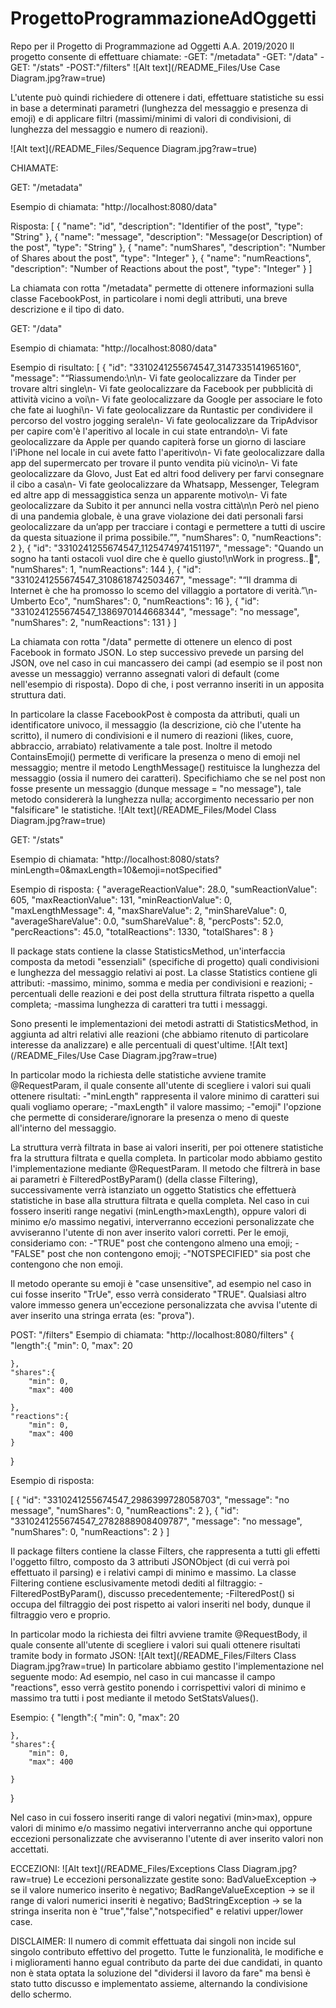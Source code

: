 # ProgettoProgrammazioneAdOggetti
Repo per il Progetto di Programmazione ad Oggetti A.A. 2019/2020
Il progetto consente di effettuare chiamate:
-GET: "/metadata"
-GET: "/data"
-GET: "/stats"
-POST:"/filters"
![Alt text](/README_Files/Use Case Diagram.jpg?raw=true)

L'utente può quindi richiedere di ottenere i dati, effettuare statistiche su essi in base a determinati parametri (lunghezza del messaggio e presenza di emoji) e di applicare filtri
(massimi/minimi di valori di condivisioni, di lunghezza del messaggio e numero di reazioni).

![Alt text](/README_Files/Sequence Diagram.jpg?raw=true)

CHIAMATE:

GET: "/metadata"

Esempio di chiamata: "http://localhost:8080/data"

Risposta:
[
    {
        "name": "id",
        "description": "Identifier of the post",
        "type": "String"
    },
    {
        "name": "message",
        "description": "Message(or Description) of the post",
        "type": "String"
    },
    {
        "name": "numShares",
        "description": "Number of Shares about the post",
        "type": "Integer"
    },
    {
        "name": "numReactions",
        "description": "Number of Reactions about the post",
        "type": "Integer"
    }
]

La chiamata con rotta "/metadata" permette di ottenere informazioni sulla classe FacebookPost, in particolare i nomi degli attributi, una breve descrizione e il tipo di dato.

GET: "/data"

Esempio di chiamata: "http://localhost:8080/data"

Esempio di risultato:
[
    {
        "id": "3310241255674547_3147335141965160",
        "message": "“Riassumendo:\n\n- Vi fate geolocalizzare da Tinder per trovare altri single\n-
        	Vi fate geolocalizzare da Facebook per pubblicità di attività vicino a voi\n-
        	Vi fate geolocalizzare da Google per associare le foto che fate ai luoghi\n-
        	Vi fate geolocalizzare da Runtastic per condividere il percorso del vostro jogging serale\n-
        	Vi fate geolocalizzare da TripAdvisor per capire com'è l'aperitivo al locale in cui state entrando\n-
        	Vi fate geolocalizzare da Apple per quando capiterà forse un giorno di lasciare l'iPhone nel locale in cui avete fatto l'aperitivo\n-
        	Vi fate geolocalizzare dalla app del supermercato per trovare il punto vendita più vicino\n-
        	Vi fate geolocalizzare da Glovo, Just Eat ed altri food delivery per farvi consegnare il cibo a casa\n-
        	Vi fate geolocalizzare da Whatsapp, Messenger, Telegram ed altre app di messaggistica senza un apparente motivo\n-
        	Vi fate geolocalizzare da Subito it per annunci nella vostra città\n\n
        	Però nel pieno di una pandemia globale, è una grave violazione dei dati personali farsi geolocalizzare da un’app per tracciare i contagi
        e permettere a tutti di uscire da questa situazione il prima possibile.”",
        "numShares": 0,
        "numReactions": 2
    },
    {
        "id": "3310241255674547_1125474974151197",
        "message": "Quando un sogno ha tanti ostacoli vuol dire che è quello giusto!\nWork in progress..💃",
        "numShares": 1,
        "numReactions": 144
    },
    {
        "id": "3310241255674547_3108618742503467",
        "message": "“Il dramma di Internet è che ha promosso lo scemo del villaggio a portatore di verità.”\n- Umberto Eco",
        "numShares": 0,
        "numReactions": 16
    },
    {
        "id": "3310241255674547_1386970144668344",
        "message": "no message",
        "numShares": 2,
        "numReactions": 131
    }
]    

La chiamata con rotta "/data" permette di ottenere un elenco di post Facebook in formato JSON.
Lo step successivo prevede un parsing del JSON, ove nel caso in cui mancassero dei campi (ad esempio se il post non avesse un messaggio) verranno assegnati valori di default
(come nell'esempio di risposta).
Dopo di che, i post verranno inseriti in un apposita struttura dati.

In particolare la classe FacebookPost è composta da attributi, quali un identificatore univoco, il messaggio (la descrizione, ciò che l'utente ha scritto),
il numero di condivisioni e il numero di reazioni (likes, cuore, abbraccio, arrabiato) relativamente a tale post.
Inoltre il metodo ContainsEmoji() permette di verificare la presenza o meno di emoji nel messaggio; mentre il metodo LengthMessage() restituisce la lunghezza del messaggio
(ossia il numero dei caratteri).
Specifichiamo che se nel post non fosse presente un messaggio (dunque message = "no message"), tale metodo considererà la lunghezza nulla; accorgimento necessario per non "falsificare"
le statistiche.
![Alt text](/README_Files/Model Class Diagram.jpg?raw=true)

GET: "/stats"

Esempio di chiamata: "http://localhost:8080/stats?minLength=0&maxLength=10&emoji=notSpecified"

Esempio di risposta:
{
    "averageReactionValue": 28.0,
    "sumReactionValue": 605,
    "maxReactionValue": 131,
    "minReactionValue": 0,
    "maxLengthMessage": 4,
    "maxShareValue": 2,
    "minShareValue": 0,
    "averageShareValue": 0.0,
    "sumShareValue": 8,
    "percPosts": 52.0,
    "percReactions": 45.0,
    "totalReactions": 1330,
    "totalShares": 8
}

Il package stats contiene la classe StatisticsMethod, un'interfaccia composta da metodi "essenziali" (specifiche di progetto) quali condivisioni e lunghezza del messaggio relativi ai post.
La classe Statistics contiene gli attributi:
-massimo, minimo, somma e media per condivisioni e reazioni;
-percentuali delle reazioni e dei post della struttura filtrata rispetto a quella completa;
-massima lunghezza di caratteri tra tutti i messaggi.

Sono presenti le implementazioni dei metodi astratti di StatisticsMethod, in aggiunta ad altri relativi alle reazioni (che abbiamo ritenuto di particolare interesse da analizzare) e
alle percentuali di quest'ultime.
![Alt text](/README_Files/Use Case Diagram.jpg?raw=true)

In particolar modo la richiesta delle statistiche avviene tramite @RequestParam, il quale consente all'utente di scegliere i valori sui quali ottenere risultati:
-"minLength" rappresenta il valore minimo di caratteri sui quali vogliamo operare;
-"maxLength" il valore massimo;
-"emoji" l'opzione che permette di considerare/ignorare la presenza o meno di queste all'interno del messaggio.

La struttura verrà filtrata in base ai valori inseriti, per poi ottenere statistiche fra la struttura filtrata e quella completa.
In particolar modo abbiamo gestito l'implementazione mediante @RequestParam.
Il metodo che filtrerà in base ai parametri è FilteredPostByParam() (della classe Filtering), successivamente verrà istanziato un oggetto Statistics che effettuerà statistiche
in base alla struttura filtrata e quella completa.
Nel caso in cui fossero inseriti range negativi (minLength>maxLength), oppure valori di minimo e/o massimo negativi, interverranno eccezioni personalizzate
che avviseranno l'utente di non aver inserito valori corretti.
Per le emoji, consideriamo con:
-"TRUE" post che contengono almeno una emoji;
-"FALSE" post che non contengono emoji;
-"NOTSPECIFIED" sia post che contengono che non emoji.

Il metodo operante su emoji è "case unsensitive", ad esempio nel caso in cui fosse inserito "TrUe", esso verrà considerato "TRUE".
Qualsiasi altro valore immesso genera un'eccezione personalizzata che avvisa l'utente di aver inserito una stringa errata (es: "prova").

POST: "/filters"
Esempio di chiamata: "http://localhost:8080/filters"
{
    "length":{
        "min": 0,
        "max": 20
        
    },
    "shares":{
        "min": 0,
        "max": 400

    },
    "reactions":{
        "min": 0,
        "max": 400
    }
}

Esempio di risposta:

[
    {
        "id": "3310241255674547_2986399728058703",
        "message": "no message",
        "numShares": 0,
        "numReactions": 2
    },
    {
        "id": "3310241255674547_2782888908409787",
        "message": "no message",
        "numShares": 0,
        "numReactions": 2
    }
]

Il package filters contiene la classe Filters, che rappresenta a tutti gli effetti l'oggetto filtro, composto da 3 attributi JSONObject (di cui verrà poi effettuato il parsing)
e i relativi campi di minimo e massimo.
La classe Filtering contiene esclusivamente metodi dediti al filtraggio:
-FilteredPostByParam(), discusso precedentemente;
-FilteredPost() si occupa del filtraggio dei post rispetto ai valori inseriti nel body, dunque il filtraggio vero e proprio.

In particolar modo la richiesta dei filtri avviene tramite @RequestBody, il quale consente all'utente di scegliere i valori sui quali ottenere risultati tramite body
in formato JSON:
![Alt text](/README_Files/Filters Class Diagram.jpg?raw=true)
In particolare abbiamo gestito l'implementazione nel seguente modo:
Ad esempio, nel caso in cui mancasse il campo "reactions", esso verrà gestito ponendo i corrispettivi valori di minimo e massimo tra tutti i post mediante il metodo SetStatsValues().

Esempio:
{
    "length":{
        "min": 0,
        "max": 20
        
    },
    "shares":{
        "min": 0,
        "max": 400

    }
 }

Nel caso in cui fossero inseriti range di valori negativi (min>max), oppure valori di minimo e/o massimo negativi interverranno anche qui opportune eccezioni personalizzate
che avviseranno l'utente di aver inserito valori non accettati.

ECCEZIONI:
![Alt text](/README_Files/Exceptions Class Diagram.jpg?raw=true)
Le eccezioni personalizzate gestite sono:
BadValueException -> se il valore numerico inserito è negativo;
BadRangeValueException -> se il range di valori numerici inseriti è negativo;
BadStringException -> se la stringa inserita non è "true","false","notspecified" e relativi upper/lower case.


DISCLAIMER:
Il numero di commit effettuata dai singoli non incide sul singolo contributo effettivo del progetto.
Tutte le funzionalità, le modifiche e i miglioramenti hanno egual contributo da parte dei due candidati, in quanto non è stata optata la soluzione del 
"dividersi  il lavoro da fare" ma bensì è stato tutto discusso e implementato assieme, alternando la condivisione dello schermo.
